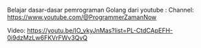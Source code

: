 Belajar dasar-dasar pemrograman Golang dari youtube :
Channel:
https://www.youtube.com/@ProgrammerZamanNow

Video:
https://youtu.be/IO_vkyJnMas?list=PL-CtdCApEFH-0i9dzMzLw6FKVrFWv3QvQ